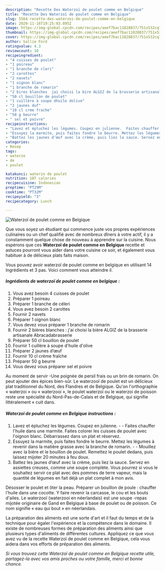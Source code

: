 ```yaml
---
description: "Recette Des Waterzoï de poulet comme en Belgique"
title: "Recette Des Waterzoï de poulet comme en Belgique"
slug: 5564-recette-des-waterzoi-de-poulet-comme-en-belgique
date: 2020-11-16T19:25:03.895Z
image: https://img-global.cpcdn.com/recipes/aeef7bac11828837/751x532cq70/waterzoi-de-poulet-comme-en-belgique-photo-principale-de-la-recette.jpg
thumbnail: https://img-global.cpcdn.com/recipes/aeef7bac11828837/751x532cq70/waterzoi-de-poulet-comme-en-belgique-photo-principale-de-la-recette.jpg
cover: https://img-global.cpcdn.com/recipes/aeef7bac11828837/751x532cq70/waterzoi-de-poulet-comme-en-belgique-photo-principale-de-la-recette.jpg
author: Sallie Ford
ratingvalue: 4.3
reviewcount: 10
recipeingredient:
- "4 cuisses de poulet"
- "1 poireau"
- "1 branche de cleri"
- "2 carottes"
- "2 navets"
- "1 oignon blanc"
- "1 branche de romarin"
- "2 bires blanches  jai choisi la bire ALGIZ de la brasserie artisanale Abracadabrasserie"
- "50 cl bouillon de poulet"
- "1 cuillère à soupe dhuile dolive"
- "2 jaunes duf"
- "10 cl crme frache"
- "50 g beurre"
- " sel et poivre"
recipeinstructions:
- "Lavez et épluchez les légumes. Coupez en julienne.  Faites chauffer l&#39;huile dans une marmite. Faites colorer les cuisses de poulet avec l&#39;oignon blanc. Débarrassez dans un plat et réservez."
- "Essuyez la marmite, puis faites fondre le beurre. Mettez les légumes à revenir dans la matière grasse avec la branche de romarin.  Mouillez avec la bière et le bouillon de poulet. Remettez le poulet dedans, puis laissez mijoter 20 minutes à feu doux."
- "Battez les jaunes d’œuf avec la crème, puis liez la sauce. Servez en assiettes creuses, comme une soupe complète. Vous pourrez si vous le souhaitez servir ce plat avec des pommes de terre vapeur, mais la quantité de légumes en fait déjà un plat complet à mon avis."
categories:
- Resep
tags:
- waterzo
- de
- poulet

katakunci: waterzo de poulet 
nutrition: 187 calories
recipecuisine: Indonesian
preptime: "PT29M"
cooktime: "PT32M"
recipeyield: "3"
recipecategory: Lunch

---
```



![Waterzoï de poulet comme en Belgique](https://img-global.cpcdn.com/recipes/aeef7bac11828837/751x532cq70/waterzoi-de-poulet-comme-en-belgique-photo-principale-de-la-recette.jpg)

Que vous soyez un étudiant qui commence juste vos propres expériences culinaires ou un chef qualifié avec de nombreux dîners à votre actif, il y a constamment quelque chose de nouveau à apprendre sur la cuisine. Nous espérons que ces <strong> Waterzoï de poulet comme en Belgique </strong> recette et astuces pourront vous aider dans votre cuisine ce soir, et également vous habituer à de délicieux plats faits maison.

<!--inarticleads1-->

Vous pouvez avoir waterzoï de poulet comme en belgique en utilisant 14 Ingrédients et 3 pas. Voici comment vous atteindre il.

##### Ingrédients de waterzoï de poulet comme en belgique :

1. Vous avez besoin 4 cuisses de poulet
1. Préparer 1 poireau
1. Préparer 1 branche de céleri
1. Vous avez besoin 2 carottes
1. Fournir 2 navets
1. Préparer 1 oignon blanc
1. Vous devez vous préparer 1 branche de romarin
1. Fournir 2 bières blanches : j&#39;ai choisi la bière ALGIZ de la brasserie artisanale Abracadabrasserie
1. Préparer 50 cl bouillon de poulet
1. Fournir 1 cuillère à soupe d&#39;huile d&#39;olive
1. Préparer 2 jaunes d’œuf
1. Fournir 10 cl crème fraîche
1. Préparer 50 g beurre
1. Vous devez vous préparer  sel et poivre


Au moment de servir -Une poignée de persil frais ou un brin de romarin. On peut ajouter des épices bien-sûr. Le waterzooï de poulet est un délicieux plat traditionnel du Nord, des Flandres et de Belgique. Qu&#39;on l&#39;orthographie « waterzoi » ou « waterzooi », le poulet waterzoi ou le waterzoi de poisson reste une spécialité du Nord-Pas-de-Calais et de Belgique, qui signifie littéralement « cuit dans. 

<!--inarticleads2-->

##### Waterzoï de poulet comme en Belgique instructions :

1. Lavez et épluchez les légumes. Coupez en julienne. -  - Faites chauffer l&#39;huile dans une marmite. Faites colorer les cuisses de poulet avec l&#39;oignon blanc. Débarrassez dans un plat et réservez.
1. Essuyez la marmite, puis faites fondre le beurre. Mettez les légumes à revenir dans la matière grasse avec la branche de romarin. -  - Mouillez avec la bière et le bouillon de poulet. Remettez le poulet dedans, puis laissez mijoter 20 minutes à feu doux.
1. Battez les jaunes d’œuf avec la crème, puis liez la sauce. Servez en assiettes creuses, comme une soupe complète. Vous pourrez si vous le souhaitez servir ce plat avec des pommes de terre vapeur, mais la quantité de légumes en fait déjà un plat complet à mon avis.


Désosser le poulet et ôter la peau. Préparer un bouillon de poule : chauffer l&#39;huile dans une cocotte. Y faire revenir la carcasse, le cou et les bouts d&#39;ailes. Le waterzooï (waterzooi en néerlandais) est une soupe -repas mijotée originaire de Gand en Belgique à base de poulet ou de poisson. Ce nom signifie « eau qui bout » en néerlandais. 

<!--inarticleads1-->

<p>
La préparation des aliments est une sorte d'art et il faut du temps et de la technique pour égaler l'expérience et la compétence dans le domaine. Il existe de nombreuses formes de préparation des aliments ainsi que plusieurs types d'aliments de différentes cultures. Appliquez ce que vous avez vu de la recette Waterzoï de poulet comme en Belgique, cela vous aidera dans vos efforts de préparation des aliments.
</p>

<p>
<i>Si vous trouvez cette Waterzoï de poulet comme en Belgique recette utile, partagez-la avec vos amis proches ou votre famille, merci et bonne chance.</i>
</p>
